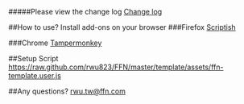 #####Please view the change log
[Change log](https://github.com/rwu823/FFN/blob/master/template/assets/changelog.md)


##How to use?
Install add-ons on your browser
###Firefox
[Scriptish](http://scriptish.org/)

###Chrome
[Tampermonkey](https://chrome.google.com/webstore/detail/tampermonkey/dhdgffkkebhmkfjojejmpbldmpobfkfo?hl=en-US)


##Setup Script
https://raw.github.com/rwu823/FFN/master/template/assets/ffn-template.user.js


##Any questions?
rwu.tw@ffn.com
